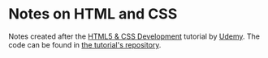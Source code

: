 # Notes on HTML and CSS

Notes created after the [HTML5 & CSS Development](https://www.youtube.com/watch?v=5bMdjkfvONE) tutorial by [Udemy](https://www.udemy.com/). The code can be found in [the tutorial's repository](https://github.com/jordanhudgens/portfolio-html-site).